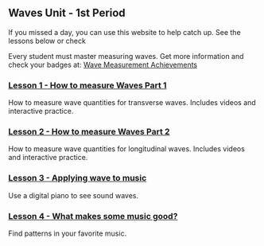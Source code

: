 ## Waves Unit - 1st Period

If you missed a day, you can use this website to help catch up. See the lessons below or check

Every student must master measuring waves. Get more information and check your badges at: [Wave Measurement Achievements](/badges/)

### [Lesson 1 - How to measure Waves Part 1](/lesson1/)
How to measure wave quantities for transverse waves. Includes videos and interactive practice. 

### [Lesson 2 - How to measure Waves Part 2](/lesson2/)
How to measure wave quantities for longitudinal waves. Includes videos and interactive practice. 

### [Lesson 3 - Applying wave to music](/lesson3/)
Use a digital piano to see sound waves. 

### [Lesson 4 - What makes some music good?](/lesson4/)
Find patterns in your favorite music. 
